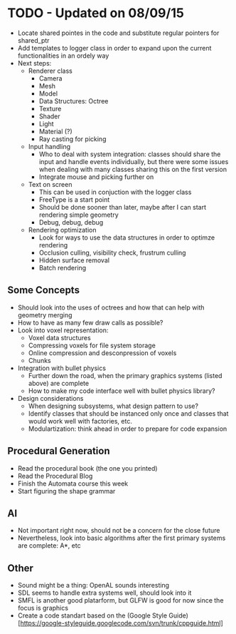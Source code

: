 # TODO - Updated on 08/09/15

+ Locate shared pointes in the code and substitute regular pointers for shared_ptr<Type>
+ Add templates to logger class in order to expand upon the current functionalities in an ordely way
+ Next steps:
  * Renderer class
    - Camera
    - Mesh
    - Model
    - Data Structures: Octree
    - Texture
    - Shader
    - Light
    - Material (?)
    - Ray casting for picking
  * Input handling
    - Who to deal with system integration: classes should share the input and handle events individually, but there were some issues when dealing with many classes sharing this on the first version
    - Integrate mouse and picking further on
  * Text on screen
    - This can be used in conjuction with the logger class
    - FreeType is a start point
    - Should be done sooner than later, maybe after I can start rendering simple geometry
    - Debug, debug, debug
  * Rendering optimization
    - Look for ways to use the data structures in order to optimze rendering
    - Occlusion culling, visibility check, frustrum culling
    - Hidden surface removal
    - Batch rendering

## Some Concepts

* Should look into the uses of octrees and how that can help with geometry merging
* How to have as many few draw calls as possible?
* Look into voxel representation:
  - Voxel data structures
  - Compressing voxels for file system storage
  - Online compression and desconpression of voxels
  - Chunks
* Integration with bullet physics
  - Further down the road, when the primary graphics systems (listed above) are complete
  - How to make my code interface well with bullet physics library?
* Design considerations
  - When designing subsystems, what design pattern to use?
  - Identify classes that should be instanced only once and classes that would work well with factories, etc.
  - Modulartization: think ahead in order to prepare for code expansion

## Procedural Generation

* Read the procedural book (the one you printed)
* Read the Procedural Blog
* Finish the Automata course this week
* Start figuring the shape grammar

## AI

* Not important right now, should not be a concern for the close future
* Nevertheless, look into basic algorithms after the first primary systems are complete: A*, etc

## Other

* Sound might be a thing: OpenAL sounds interesting
* SDL seems to handle extra systems well, should look into it
* SMFL is another good platarform, but GLFW is good for now since the focus is graphics
* Create a code standart based on the (Google Style Guide)[https://google-styleguide.googlecode.com/svn/trunk/cppguide.html]
